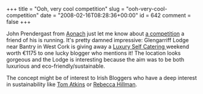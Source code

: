 +++
title = "Ooh, very cool competition"
slug = "ooh-very-cool-competition"
date = "2008-02-16T08:28:36+00:00"
id = 642
comment = false
+++

John Prendergast from [Aonach](http://aonach.com/) just let me know about [a competition](http://glengarriff-lodge.com/news/competition/) a friend of his is running. It's pretty damned impressive: Glengarriff Lodge near Bantry in West Cork is giving away a [
Luxury Self Catering ](http://www.glengarriff-lodge.com) weekend worth €1175 to one lucky blogger who mentions it! The location looks gorgeous and the Lodge is interesting because the aim was to be both luxurious and eco-friendly/sustainable.

The concept might be of interest to Irish Bloggers who have a deep interest in sustainability like [Tom Atkins](http://minktoast.net/) or [Rebecca Hillman](http://irishcraftworker.typepad.com/).
